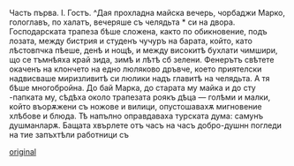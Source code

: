 ﻿Часть първа.
I.
Гостъ.
^Дая прохладна майска вечерь, чорбаджи Марко, гологлавъ, по халатъ, вечеряше съ челядьта * си на двора.
Господарската трапеза бѣше сложена, както по обикновение, подъ лозата, между бистрия и студенъ чучуръ на барата, който, като лѣстовпчка пѣеше, денѣ и нощѣ, и между високитѣ бухлати чимшири, що се тъмнѣяха край зида, зимѣ и лѣтѣ сб зелени. Фенерътъ свѣтете окаченъ на клончето на едно люляково дръвче, което приятелски надвисваше миризливитѣ си люлики надъ главитѣ на челядьта.
А тя бѣше многобройна.
До бай Марка, до старата му майка и до сту -папката му, сѣдѣха около трапезата роякъ дѣца — голѣми и малки, който въорѫжени съ ножове и вилици, опустошавахѫ мигновение хлѣбове и блюда. Тѣ напълно оправдаваха турската дума: самунъ душманларѫ.
Бащата хвърлете отъ часъ на часъ добро-душнн погледи на тие запъхтѣли работници съ

[original](images/008.jpg)